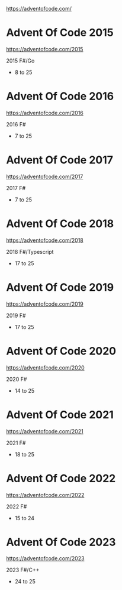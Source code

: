 https://adventofcode.com/

# Advent Of Code 2015

https://adventofcode.com/2015

2015 F#/Go
- 8 to 25

# Advent Of Code 2016

https://adventofcode.com/2016

2016 F#
- 7 to 25

# Advent Of Code 2017

https://adventofcode.com/2017

2017 F#
- 7 to 25

# Advent Of Code 2018

https://adventofcode.com/2018

2018 F#/Typescript
- 17 to 25


# Advent Of Code 2019

https://adventofcode.com/2019

2019 F#
- 17 to 25

# Advent Of Code 2020

https://adventofcode.com/2020

2020 F#
- 14 to 25

# Advent Of Code 2021

https://adventofcode.com/2021

2021 F#
- 18 to 25

# Advent Of Code 2022

https://adventofcode.com/2022

2022 F#
- 15 to 24

# Advent Of Code 2023

https://adventofcode.com/2023

2023 F#/C++
- 24 to 25